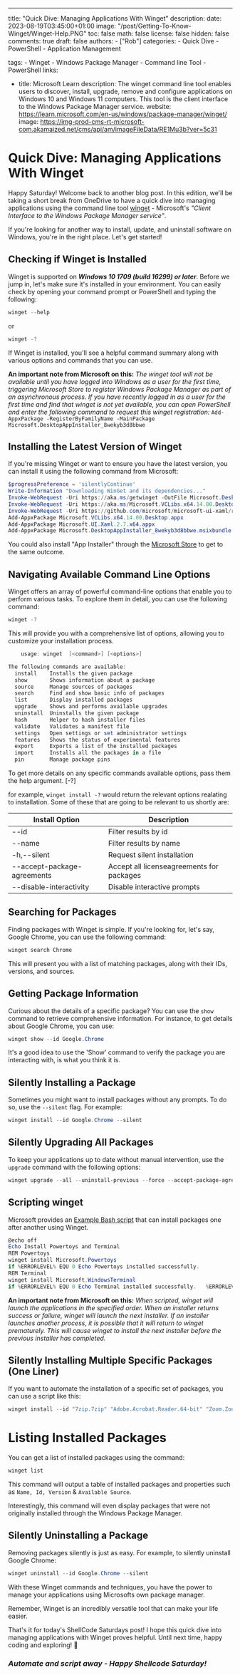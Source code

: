 ---
title: "Quick Dive: Managing Applications With Winget"
description:
date: 2023-08-19T03:45:00+01:00
image: "/post/Getting-To-Know-Winget/Winget-Help.PNG"
toc: false
math: false
license: false
hidden: false
comments: true
draft: false
authors:
    - ["Rob"]
categories:
    - Quick Dive
    - PowerShell
    - Application Management

tags:
    - Winget
    - Windows Package Manager
    - Command line Tool
    - PowerShell
links:

- title: Microsoft Learn
    description: The winget command line tool enables users to discover, install, upgrade, remove and configure applications on Windows 10 and Windows 11 computers. This tool is the client interface to the Windows Package Manager service.
    website: <https://learn.microsoft.com/en-us/windows/package-manager/winget/>
    image: <https://img-prod-cms-rt-microsoft-com.akamaized.net/cms/api/am/imageFileData/RE1Mu3b?ver=5c31>

<!-- Microsofts Guide -->
<!-- https://learn.microsoft.com/en-us/windows/package-manager/winget/ -->

# Quick Dive: Managing Applications With Winget

Happy Saturday! Welcome back to another blog post. In this edition, we'll be taking a short break from OneDrive to have a quick dive into managing applications using the command line tool [winget](https://learn.microsoft.com/en-us/windows/package-manager/winget/) - Microsoft's _"Client Interface to the Windows Package Manager service"_.

If you're looking for another way to install, update, and uninstall software on Windows, you're in the right place. Let's get started!

## Checking if Winget is Installed

Winget is supported on __*Windows 10 1709 (build 16299) or later*__.  Before we jump in, let's make sure it's installed in your environment. You can easily check by opening your command prompt or PowerShell and typing the following:

```powershell
winget --help
```

or

```powershell
winget -?
```

If Winget is installed, you'll see a helpful command summary along with various options and commands that you can use.

**An important note from Microsoft on this:** _The winget tool will not be available until you have logged into Windows as a user for the first time, triggering Microsoft Store to register Windows Package Manager as part of an asynchronous process. If you have recently logged in as a user for the first time and find that winget is not yet available, you can open PowerShell and enter the following command to request this winget registration:_ `Add-AppxPackage -RegisterByFamilyName -MainPackage Microsoft.DesktopAppInstaller_8wekyb3d8bbwe`

## Installing the Latest Version of Winget

If you're missing Winget or want to ensure you have the latest version, you can install it using the following command from Microsoft:

```powershell
$progressPreference = 'silentlyContinue'
Write-Information "Downloading WinGet and its dependencies..."
Invoke-WebRequest -Uri https://aka.ms/getwinget -OutFile Microsoft.DesktopAppInstaller_8wekyb3d8bbwe.msixbundle
Invoke-WebRequest -Uri https://aka.ms/Microsoft.VCLibs.x64.14.00.Desktop.appx -OutFile Microsoft.VCLibs.x64.14.00.Desktop.appx
Invoke-WebRequest -Uri https://github.com/microsoft/microsoft-ui-xaml/releases/download/v2.7.3/Microsoft.UI.Xaml.2.7.x64.appx -OutFile Microsoft.UI.Xaml.2.7.x64.appx
Add-AppxPackage Microsoft.VCLibs.x64.14.00.Desktop.appx
Add-AppxPackage Microsoft.UI.Xaml.2.7.x64.appx
Add-AppxPackage Microsoft.DesktopAppInstaller_8wekyb3d8bbwe.msixbundle
```

You could also install "App Installer" through the [Microsoft Store](https://www.microsoft.com/p/app-installer/9nblggh4nns1#activetab=pivot:overviewtab) to get to the same outcome.

## Navigating Available Command Line Options

Winget offers an array of powerful command-line options that enable you to perform various tasks. To explore them in detail, you can use the following command:

```powershell
winget -?
```

This will provide you with a comprehensive list of options, allowing you to customize your installation process.

```powershell
    usage: winget  [<command>] [<options>]

The following commands are available:
  install    Installs the given package
  show       Shows information about a package
  source     Manage sources of packages
  search     Find and show basic info of packages
  list       Display installed packages
  upgrade    Shows and performs available upgrades
  uninstall  Uninstalls the given package
  hash       Helper to hash installer files
  validate   Validates a manifest file
  settings   Open settings or set administrator settings
  features   Shows the status of experimental features
  export     Exports a list of the installed packages
  import     Installs all the packages in a file
  pin        Manage package pins
```

To get more details on any specific commands available options, pass them the help argument. [-?]

for example, `winget install -?` would return the relevant options realating to installation. Some of these that are going to be relevant to us shortly are:

| Install Option     | Description          |
| -------- | -------------- |
| --id  | Filter results by id |
| --name  | Filter results by name |
| -h,--silent    | Request silent installation |
| --accept-package-agreements    | Accept all licenseagreements for packages |
| --disable-interactivity   | Disable interactive prompts |

## Searching for Packages

Finding packages with Winget is simple. If you're looking for, let's say, Google Chrome, you can use the following command:

```powershell
winget search Chrome
```

This will present you with a list of matching packages, along with their IDs, versions, and sources.

## Getting Package Information

Curious about the details of a specific package? You can use the `show` command to retrieve comprehensive information. For instance, to get details about Google Chrome, you can use:

```powershell
winget show --id Google.Chrome
```

It's a good idea to use the 'Show' command to verify the package you are interacting with, is what you think it is.  

## Silently Installing a Package

Sometimes you might want to install packages without any prompts. To do so, use the `--silent` flag. For example:

```powershell
winget install --id Google.Chrome --silent
```

## Silently Upgrading All Packages

To keep your applications up to date without manual intervention, use the `upgrade` command with the following options:

```powershell
winget upgrade --all --uninstall-previous --force --accept-package-agreements --accept-source-agreements --silent --disable-interactivity
```

## Scripting winget

Microsoft provides an [Example Bash script](https://learn.microsoft.com/en-us/windows/package-manager/winget/#scripting-winget) that can install packages one after another using Winget.

```powershell
@echo off  
Echo Install Powertoys and Terminal  
REM Powertoys  
winget install Microsoft.Powertoys  
if %ERRORLEVEL% EQU 0 Echo Powertoys installed successfully.  
REM Terminal  
winget install Microsoft.WindowsTerminal  
if %ERRORLEVEL% EQU 0 Echo Terminal installed successfully.   %ERRORLEVEL%
```

**An important note from Microsoft on this:** _When scripted, winget will launch the applications in the specified order. When an installer returns success or failure, winget will launch the next installer. If an installer launches another process, it is possible that it will return to winget prematurely. This will cause winget to install the next installer before the previous installer has completed._

## Silently Installing Multiple Specific Packages (One Liner)

If you want to automate the installation of a specific set of packages, you can use a script like this:

```powershell
winget install --id "7zip.7zip" "Adobe.Acrobat.Reader.64-bit" "Zoom.Zoom" "Notepad++.Notepad++" "Google.Chrome" "Mozilla.Firefox" "VideoLAN.VLC" "Egnyte.EgnyteDesktopApp" --silent --disable-interactivity
```

# Listing Installed Packages

You can get a list of installed packages using the command:

```powershell
winget list
```

This command will output a table of installed packages and properties such as `Name, Id, Version` & `Available Source`.

Interestingly, this command will even display packages that were not originally installed through the Windows Package Manager.

## Silently Uninstalling a Package

Removing packages silently is just as easy. For example, to silently uninstall Google Chrome:

```powershell
winget uninstall --id Google.Chrome --silent
```

With these Winget commands and techniques, you have the power to manage your applications using Microsofts own package manager.

Remember, Winget is an incredibly versatile tool that can make your life easier.

That's it for today's ShellCode Saturdays post! I hope this quick dive into managing applications with Winget proves helpful. Until next time, happy coding and exploring! 🚀

### _Automate and script away - Happy Shellcode Saturday!_
